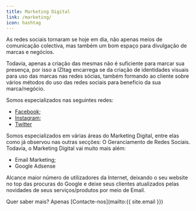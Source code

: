```yaml
---
title: Marketing Digital
link: /marketing/
icon: hashtag
---
```


As redes sociais tornaram se hoje em dia, não apenas meios de comunicação colectiva, mas também um bom espaço para divulgação de marcas e negócios.

Todavia, apenas a criação das mesmas não é suficiente para marcar sua presença, por isso a IZItag encarrega se da criação de identidades visuais para uso das marcas nas redes sócias, também formando ao cliente sobre vários métodos do uso das redes sociais para beneficio da sua marca/negócio.

Somos especializados nas seguintes redes:

- [Facebook](https://facebook.com);
- [Instagram](https://instagram.com);
- [Twitter](https://twitter.com)

Somos especializados em várias áreas do Marketing Digital, entre elas como já observou nas outras secções: O Geranciamento de Redes Sociais. Todavia, o Marketing Digital vai muito mais além:

- Email Marketing;
- Google Adsense

Alcance maior número de utilizadores da Internet, deixando o seu website no top das procuras do Google e deixe seus clientes atualizados pelas novidades de seus serviços/produtos por meio de Email.

Quer saber mais? Apenas [Contacte-nos](mailto:{{ site.email }})